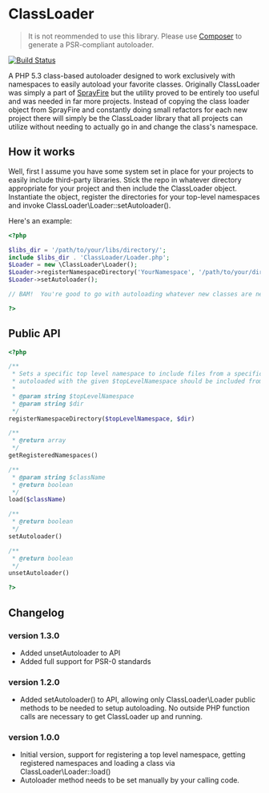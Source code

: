 # ClassLoader

> It is not reommended to use this library. Please use [Composer](https://getcomposer.org) to generate a PSR-compliant autoloader.

[![Build Status](https://travis-ci.org/cspray/ClassLoader.png?branch=1.3.0)](https://travis-ci.org/cspray/ClassLoader)

A PHP 5.3 class-based autoloader designed to work exclusively with namespaces to
easily autoload your favorite classes.  Originally ClassLoader was simply a part
of [SprayFire](http://github.com/cspray/SprayFire) but the utility proved to be
entirely too useful and was needed in far more projects.  Instead of copying the
class loader object from SprayFire and constantly doing small refactors for each
new project there will simply be the ClassLoader library that all projects can
utilize without needing to actually go in and change the class's namespace.

## How it works

Well, first I assume you have some system set in place for your projects to easily
include third-party libraries.  Stick the repo in whatever directory appropriate
for your project and then include the ClassLoader object.  Instantiate the object,
register the directories for your top-level namespaces and invoke ClassLoader\Loader::setAutoloader().

Here's an example:

```php
<?php

$libs_dir = '/path/to/your/libs/directory/';
include $libs_dir . 'ClassLoader/Loader.php';
$Loader = new \ClassLoader\Loader();
$Loader->registerNamespaceDirectory('YourNamespace', '/path/to/your/dir/holding/namespace');
$Loader->setAutoloader();

// BAM!  You're good to go with autoloading whatever new classes are needed by your scripts.

?>
```

## Public API

```php
<?php

/**
 * Sets a specific top level namespace to include files from a specific directory; all classes
 * autoloaded with the given $topLevelNamespace should be included from $dir.
 *
 * @param string $topLevelNamespace
 * @param string $dir
 */
registerNamespaceDirectory($topLevelNamespace, $dir)

/**
 * @return array
 */
getRegisteredNamespaces()

/**
 * @param string $className
 * @return boolean
 */
load($className)

/**
 * @return boolean
 */
setAutoloader()

/**
 * @return boolean
 */
unsetAutoloader()

?>
```

## Changelog

### version 1.3.0

- Added unsetAutoloader to API
- Added full support for PSR-0 standards

### version 1.2.0

- Added setAutoloader() to API, allowing only ClassLoader\Loader public methods
to be needed to setup autoloading.  No outside PHP function calls are necessary
to get ClassLoader up and running.


### version 1.0.0

- Initial version, support for registering a top level namespace, getting registered
namespaces and loading a class via ClassLoader\Loader::load()
- Autoloader method needs to be set manually by your calling code.

